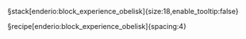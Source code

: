 §stack[enderio:block_experience_obelisk]{size:18,enable_tooltip:false}

§recipe[enderio:block_experience_obelisk]{spacing:4}